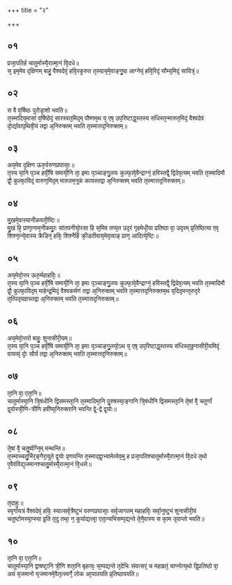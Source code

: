 +++
title = "२"

+++
## ०१
प्रजा᳘पतिर्ह चातुर्मास्यै᳘रात्मा᳘नं वि᳘दधे॥  
स᳘ इम᳘मेव द᳘क्षिणम् बाहुं᳘ वैश्वदेवं᳘ हवि᳘रकुरुत त᳘स्याय᳘मे᳘वाङ्गु᳘ष्ठ आग्नेयं᳘ हवि᳘रिदं᳘ सौम्य᳘मिदं᳘ सावित्रं᳘॥  
## ०२
स वै व᳘र्षिष्ठः पुरोडा᳘शो भवति॥  
त᳘स्मादिय᳘मासां व᳘र्षिष्ठेदं᳘ सारस्वत᳘मिद᳘म् पौष्णम᳘थ य᳘ एष᳘ उप᳘रिष्टाद्ध᳘स्तस्य संधिस्त᳘न्मारुत᳘मिदं᳘ वैश्वदेवं दो᳘र्द्यावापृथिवी᳘यं तद्वा अ᳘निरुक्तम् भवति त᳘स्मात्तद᳘निरुक्तम्॥  
## ०३
अय᳘मेव द᳘क्षिण ऊरु᳘र्वरुणप्रघासाः᳘॥  
त᳘स्य या᳘नि प᳘ञ्च हवीं᳘षि समायी᳘नि ता᳘ इमाः प᳘ञ्चाङ्गु᳘लयः कुल्फा᳘वे᳘वैन्द्राग्नं᳘ हविस्तद्वै᳘ द्विदेव᳘त्यम् भवति त᳘स्मादिमौ द्वौ᳘ कुल्फा᳘विदं᳘ वारुण᳘मिद᳘म् मारुतम᳘नूकं कायस्तद्वा अ᳘निरुक्तम् भवति त᳘स्मात्तद᳘निरुक्तम्॥  
## ०४
मु᳘खमे᳘वास्यानीकवती᳘ष्टिः॥  
मु᳘खं हि᳘ प्राणा᳘नाम᳘नीकमु᳘रः सांतपनीयो᳘रसा हि स᳘मिव तप्य᳘त उद᳘रं गृहमेधी᳘या प्रतिष्ठा वा᳘ उद᳘रम् प्र᳘तिष्ठित्या एव᳘ शिश्ना᳘न्ये᳘वास्य क्रैडिनं᳘ हविः᳘ शिश्नैर्हि क्री᳘डतीवाय᳘मेवा᳘वाङ् प्राण᳘ आदित्ये᳘ष्टिः॥  
## ०५
अय᳘मेवो᳘त्तर ऊरु᳘र्महाहविः᳘॥  
त᳘स्य या᳘नि प᳘ञ्च हवीं᳘षि समायी᳘नि ता᳘ इमाः प᳘ञ्चाङ्गु᳘लयः कुल्फा᳘वे᳘वैन्द्राग्नं᳘ हविस्तद्वै᳘ द्विदेव᳘त्यम् भवति त᳘स्मादिमौ द्वौ᳘ कुल्फा᳘विद᳘म् माहेन्द्र᳘मिदं᳘ वैश्वकर्मणं तद्वा अ᳘निरुक्तम् भवति त᳘स्मात्तद᳘निरुक्तम᳘थ य᳘दिद᳘मन्त᳘रुद᳘रे त᳘त्पितृयज्ञस्तद्वा अ᳘निरुक्तम् भवति त᳘स्मात्तद᳘निरुक्तम्॥  
## ०६
अय᳘मेवो᳘त्तरो बाहुः᳘ शुनासीरी᳘यम्॥  
त᳘स्य या᳘नि प᳘ञ्च हवीं᳘षि समायी᳘नि ता᳘ इमाः प᳘ञ्चाङ्गु᳘लयो᳘ऽथ य᳘ एष᳘ उप᳘रिष्टाद्ध᳘स्तस्य संधिस्त᳘छुनासीरी᳘यमिदं᳘ वायव्यं᳘ दोः᳘ सौर्यं तद्वा अ᳘निरुक्तम् भवति त᳘स्मात्तद᳘निरुक्तम्॥  
## ०७
ता᳘नि वा᳘ एता᳘नि॥  
चातुर्मास्या᳘नि त्रि᳘षंधीनि द्विसमस्ता᳘नि त᳘स्मादिमा᳘नि पु᳘रुषस्या᳘ङ्गानि त्रि᳘षंधीनि द्विसमस्ता᳘नि ते᳘षां वै᳘ चतुर्णां द्व᳘योस्त्री᳘णि-त्रीणि हवींष्य᳘निरुक्तानि भवन्ति द्वे᳘-द्वे द्व᳘योः॥  
## ०८
ते᳘षां वै᳘ चतु᳘र्ष्वग्नि᳘म् मन्थन्ति॥  
त᳘स्माच्चतु᳘र्भिर᳘ङ्गैरा᳘युते द्व᳘योः प्र᳘णयन्ति त᳘स्माद्द्वा᳘भ्यामेत्येव᳘मु ह प्रजा᳘पतिश्चातुर्मास्यै᳘रात्मा᳘नं वि᳘दधे त᳘थो ए᳘वैवंविद्य᳘जमानश्चातु᳘र्मास्यै᳘रात्मा᳘नं वि᳘धत्ते॥  
## ०९
त᳘दाहुः॥  
स्व᳘र्गायत्रं वैश्वदेवं᳘ हविः᳘ स्यात्सर्व᳘त्रैष्टुभं वरुणप्रघासाः᳘ सर्व᳘जागतम् महाहविः᳘ सर्वा᳘नुष्टुभं शुनासीरी᳘यं चतुष्टोमस्या᳘प्स्या इ᳘ति त᳘दु तथा᳘ न᳘ कुर्याद्यत्त्वा᳘ एता᳘न्यभिसम्प᳘द्यन्ते ते᳘नै᳘वास्य स का᳘म उ᳘पाप्तो भवति॥  
## १०
ता᳘नि वा᳘ एता᳘नि॥  
चातुर्मास्या᳘नि द्वाषष्टा᳘नि त्री᳘णि शता᳘नि बृहत्यः᳘ स᳘म्पद्यन्ते त᳘देभिः संवत्सरं᳘ च महाव्रतं᳘ चाप्नोत्य᳘थो द्वि᳘प्रतिष्ठो वा᳘ अयं य᳘जमानो य᳘जमानमे᳘वैत᳘त्स्वर्गे᳘ लोक आ᳘यातयति प्र᳘तिष्ठापयति॥  